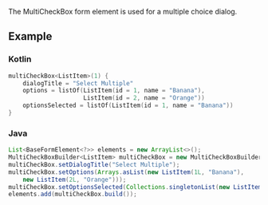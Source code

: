 The MultiCheckBox form element is used for a multiple choice dialog.

## Example

### Kotlin
```kotlin
multiCheckBox<ListItem>(1) {
    dialogTitle = "Select Multiple"
    options = listOf(ListItem(id = 1, name = "Banana"), 
                     ListItem(id = 2, name = "Orange"))
    optionsSelected = listOf(ListItem(id = 1, name = "Banana"))
}
```

### Java
```java
List<BaseFormElement<?>> elements = new ArrayList<>();
MultiCheckBoxBuilder<ListItem> multiCheckBox = new MultiCheckBoxBuilder<>(Tag.MultiItems.ordinal());
multiCheckBox.setDialogTitle("Select Multiple");
multiCheckBox.setOptions(Arrays.asList(new ListItem(1L, "Banana"),
    new ListItem(2L, "Orange")));
multiCheckBox.setOptionsSelected(Collections.singletonList(new ListItem(1L, "Banana")));
elements.add(multiCheckBox.build());
```